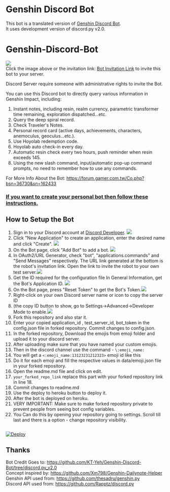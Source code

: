 # Genshin Discord Bot

This bot is a translated version of [Genshin Discord Bot](https://github.com/KT-Yeh/Genshin-Discord-Bot/tree/discord.py_v2.0).<br> It uses development version of discord.py v2.0.

# Genshin-Discord-Bot
[![](https://i.imgur.com/9znFz4X.png)](https://discord.com/api/oauth2/authorize?client_id=978718491471380501&permissions=264192&scope=bot%20applications.commands)<br>
Click the image above or the invitation link: [Bot Invitation Link](https://discord.com/api/oauth2/authorize?client_id=978718491471380501&permissions=264192&scope=bot%20applications.commands) to invite this bot to your server.<br>

Discord Server require someone with administrative rights to invite the Bot.

You can use this Discord bot to directly query various information in Genshin Impact, including:

1. Instant notes, including resin, realm currency, parametric transformer time remaining, exploration dispatched...etc.
2. Query the deep spiral record.
3. Check Traveler's Notes.
4. Personal record card (active days, achievements, characters, anemoculus, geoculus...etc.).
5. Use Hoyolab redemption code.
6. Hoyolab auto check-in every day.
7. Automatic resin check every two hours, push reminder when resin exceeds 145.
8. Using the new slash command, input/automatic pop-up command prompts, no need to remember how to use any commands.

For More Info About the Bot: https://forum.gamer.com.tw/Co.php?bsn=36730&sn=162433

### <u>If you want to create your personal bot then follow these instructions.</u>

## How to Setup the Bot

1. Sign in to your Discord account at [Discord Developer](https://discord.com/developers/applications/).
![](https://i.imgur.com/dbDHEM3.png)
2. Click "New Application" to create an application, enter the desired name and click "Create".
![](https://i.imgur.com/BcJcSnU.png)
3. On the Bot page, click "Add Bot" to add a bot.
![](https://i.imgur.com/lsIgGCi.png)
4. In OAuth2/URL Generator, check "bot", "applications.commands" and "Send Messages" respectively. The URL link generated at the bottom is the robot's invitation link. Open the link to invite the robot to your own test server.![](https://i.imgur.com/y1Ml43u.png)
5. Get the ID required for the configuration file
In General Information, get the Bot's Application ID.
![](https://i.imgur.com/h07q5zT.png)
6. On the Bot page, press "Reset Token" to get the Bot's Token.![](https://i.imgur.com/BfzjewI.png)
7. Right-click on your own Discord server name or icon to copy the server ID 
8. (the copy ID button to show, go to Settings->Advanced->Developer Mode to enable.![](https://i.imgur.com/qEhWTde.png)
9. Fork this repository and also star it.
10. Enter your copied application_id , test_server_id, bot_token in the config.json file in forked repository. Commit changes to config.json.
11. In the forked repository, Download the emojis from emoji folder and upload it to your discord server.
12. After uploading make sure that you have named your custom emojis.
13. Then in the discord channel use the command - `\:emoji_name:`
14. You will get a `<:emoji_name:13123231212323>` emoji id like this
15. Do it for each emoji and fill the respective values in data/emoji.json file in your forked repository.
16. Open the readme.md file and click on edit.
17. `your_forked_repo_link` replace this part with your forked repository link in line 18.
18. Commit changes to readme.md
19. Use the deploy to heroku button to deploy it.
20. After the bot is deployed on heroku.
21. VERY IMPORTANT: Make sure to make forked repository private to prevent people from seeing bot config variables.
22. You Can do this by opening your repository going to settings. Scroll till last and there is a option - change repository visibility.
<br><pre></pre>
<a href="https://heroku.com/deploy?template=your_forked_repo_link">
  <img src="https://www.herokucdn.com/deploy/button.svg" alt="Deploy">
</a>

## Thanks

Bot Credit Goes to: https://github.com/KT-Yeh/Genshin-Discord-Bot/tree/discord.py_v2.0 <br>
Concept inspired by: https://github.com/Xm798/Genshin-Dailynote-Helper <br>
Genshin API used from: https://github.com/thesadru/genshin.py <br>
Discord API used from: https://github.com/Rapptz/discord.py
